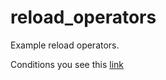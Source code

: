 # reload_operators
Example reload operators.

Conditions you see this [link](https://github.com/netology-code/cppm-homeworks/tree/main/09/02)
